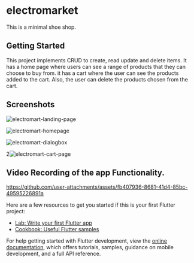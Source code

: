 # electromarket

This is a minimal shoe shop.

## Getting Started

This project implements CRUD to create, read update and delete items. It has a home page where users can see a range of products that they can choose to buy from.
it has a cart where the user can see the products added to the cart. Also, the user can delete the products chosen from the cart. 

## Screenshots

![electromart-landing-page](https://github.com/user-attachments/assets/5e959f36-0c69-4f7b-8d42-7f239050e977)

![electromart-homepage](https://github.com/user-attachments/assets/3b3db7fd-0f19-4b90-acf1-818a3e03cc17)

![electromart-dialogbox](https://github.com/user-attachments/assets/460e054e-34af-448d-91c7-22fa958fe945)

2![electromart-cart-page](https://github.com/user-attachments/assets/4932cce4-2025-4aea-b02e-3a5b5947a9f1)

## Video Recording of the app Functionality.



https://github.com/user-attachments/assets/fb407936-8681-41d4-85bc-49595226891a



Here are a few resources to get you started if this is your first Flutter project:

- [Lab: Write your first Flutter app](https://docs.flutter.dev/get-started/codelab)
- [Cookbook: Useful Flutter samples](https://docs.flutter.dev/cookbook)

For help getting started with Flutter development, view the
[online documentation](https://docs.flutter.dev/), which offers tutorials,
samples, guidance on mobile development, and a full API reference.
